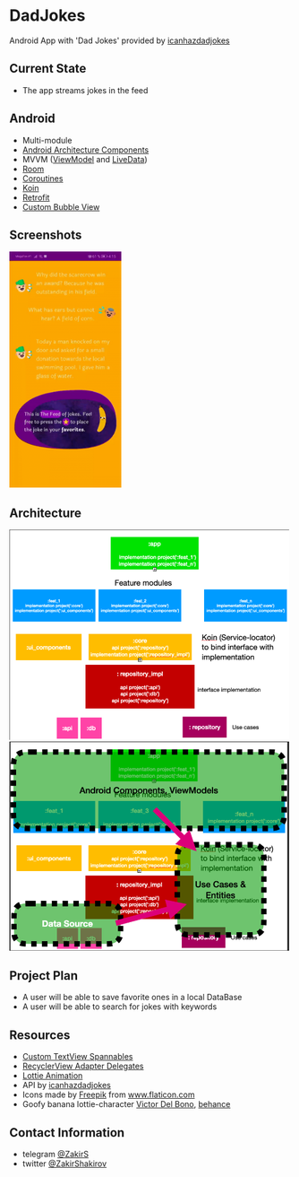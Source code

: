 # DadJokes
Android App with 'Dad Jokes' provided by [icanhazdadjokes](https://icanhazdadjoke.com/api#api-response-format)

## Current State
 - The app streams jokes in the feed

## Android
 - Multi-module
 - [Android Architecture Components](https://developer.android.com/topic/libraries/architecture)
 - MVVM ([ViewModel](https://developer.android.com/topic/libraries/architecture/viewmodel) and [LiveData](https://developer.android.com/topic/libraries/architecture/livedata))
 - [Room](https://developer.android.com/topic/libraries/architecture/room)
 - [Coroutines](https://kotlinlang.org/docs/reference/coroutines-overview.html)
 - [Koin](https://github.com/InsertKoinIO/koin)
 - [Retrofit](https://square.github.io/retrofit/)
 - [Custom Bubble View](https://github.com/ZakShaker/DadJokes/blob/master/ui_components/src/main/java/com/zakshaker/ui_components/BubbleView.kt)
 

## Screenshots
<img src="https://github.com/ZakShaker/DadJokes/blob/master/screenshots/screen.gif" alt="drawing" width="200"/>

## Architecture
<img src="https://github.com/ZakShaker/DadJokes/blob/master/screenshots/modules.png" alt="drawing" width="500"/>
<img src="https://github.com/ZakShaker/DadJokes/blob/master/screenshots/modules-clean.png" alt="drawing" width="500"/>


## Project Plan
 - A user will be able to save favorite ones in a local DataBase
 - A user will be able to search for jokes with keywords 
 
## Resources
 - [Custom TextView Spannables](https://github.com/googlearchive/android-text/tree/2831d91984f3e66104212be96aa9b1aba1c718ca/RoundedBackground-Kotlin)
 - [RecyclerView Adapter Delegates](https://github.com/sockeqwe/AdapterDelegates)
 - [Lottie Animation](https://airbnb.io/lottie/)
 - API by [icanhazdadjokes](https://icanhazdadjoke.com/api#api-response-format)
 - Icons made by [Freepik](https://www.freepik.com/home) from www.flaticon.com
 - Goofy banana lottie-character [Victor Del Bono](https://lottiefiles.com/victordelbono), [behance](https://www.behance.net/victordelbono)

## Contact Information
 - telegram [@ZakirS](https://t.me/ZakirS)
 - twitter [@ZakirShakirov](https://twitter.com/zakirshakirov)
